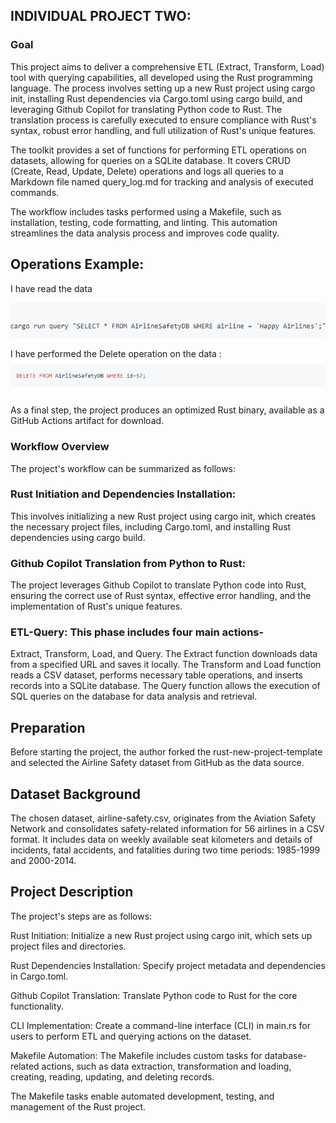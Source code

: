 ## INDIVIDUAL PROJECT TWO:
### Goal
This project aims to deliver a comprehensive ETL (Extract, Transform, Load) tool with querying capabilities, all developed using the Rust programming language. The process involves setting up a new Rust project using cargo init, installing Rust dependencies via Cargo.toml using cargo build, and leveraging Github Copilot for translating Python code to Rust. The translation process is carefully executed to ensure compliance with Rust's syntax, robust error handling, and full utilization of Rust's unique features.

The toolkit provides a set of functions for performing ETL operations on datasets, allowing for queries on a SQLite database. It covers CRUD (Create, Read, Update, Delete) operations and logs all queries to a Markdown file named query_log.md for tracking and analysis of executed commands.

The workflow includes tasks performed using a Makefile, such as installation, testing, code formatting, and linting. This automation streamlines the data analysis process and improves code quality.

## Operations Example:
I have read the data 

![Local Image](second.jpg.png)

I have performed the Delete operation on the data :
![Local Image](INDPROJ2.jpg.png)


As a final step, the project produces an optimized Rust binary, available as a GitHub Actions artifact for download.

### Workflow Overview
The project's workflow can be summarized as follows:

### Rust Initiation and Dependencies Installation: 
This involves initializing a new Rust project using cargo init, which creates the necessary project files, including Cargo.toml, and installing Rust dependencies using cargo build.

### Github Copilot Translation from Python to Rust:
The project leverages Github Copilot to translate Python code into Rust, ensuring the correct use of Rust syntax, effective error handling, and the implementation of Rust's unique features.

### ETL-Query: This phase includes four main actions-
Extract, Transform, Load, and Query. The Extract function downloads data from a specified URL and saves it locally. The Transform and Load function reads a CSV dataset, performs necessary table operations, and inserts records into a SQLite database. The Query function allows the execution of SQL queries on the database for data analysis and retrieval.


## Preparation
Before starting the project, the author forked the rust-new-project-template and selected the Airline Safety dataset from GitHub as the data source.

## Dataset Background
The chosen dataset, airline-safety.csv, originates from the Aviation Safety Network and consolidates safety-related information for 56 airlines in a CSV format. It includes data on weekly available seat kilometers and details of incidents, fatal accidents, and fatalities during two time periods: 1985-1999 and 2000-2014.

## Project Description
The project's steps are as follows:

Rust Initiation: Initialize a new Rust project using cargo init, which sets up project files and directories.

Rust Dependencies Installation: Specify project metadata and dependencies in Cargo.toml.

Github Copilot Translation: Translate Python code to Rust for the core functionality.

CLI Implementation: Create a command-line interface (CLI) in main.rs for users to perform ETL and querying actions on the dataset.



Makefile Automation: The Makefile includes custom tasks for database-related actions, such as data extraction, transformation and loading, creating, reading, updating, and deleting records.

The Makefile tasks enable automated development, testing, and management of the Rust project.








